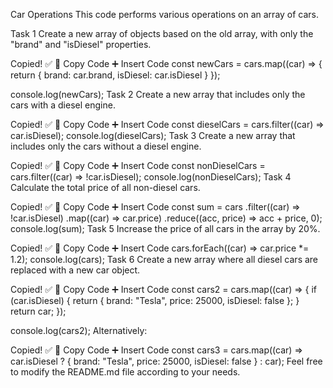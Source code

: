 Car Operations
This code performs various operations on an array of cars.

Task 1
Create a new array of objects based on the old array, with only the "brand" and "isDiesel" properties.


Copied! ✅
📝 Copy Code
➕ Insert Code
const newCars = cars.map((car) => {
  return { brand: car.brand, isDiesel: car.isDiesel }
});

console.log(newCars);
Task 2
Create a new array that includes only the cars with a diesel engine.


Copied! ✅
📝 Copy Code
➕ Insert Code
const dieselCars = cars.filter((car) => car.isDiesel);
console.log(dieselCars);
Task 3
Create a new array that includes only the cars without a diesel engine.


Copied! ✅
📝 Copy Code
➕ Insert Code
const nonDieselCars = cars.filter((car) => !car.isDiesel);
console.log(nonDieselCars);
Task 4
Calculate the total price of all non-diesel cars.


Copied! ✅
📝 Copy Code
➕ Insert Code
const sum = cars
  .filter((car) => !car.isDiesel)
  .map((car) => car.price)
  .reduce((acc, price) => acc + price, 0);
console.log(sum);
Task 5
Increase the price of all cars in the array by 20%.


Copied! ✅
📝 Copy Code
➕ Insert Code
cars.forEach((car) => car.price *= 1.2);
console.log(cars);
Task 6
Create a new array where all diesel cars are replaced with a new car object.


Copied! ✅
📝 Copy Code
➕ Insert Code
const cars2 = cars.map((car) => {
  if (car.isDiesel) {
    return { brand: "Tesla", price: 25000, isDiesel: false };
  }
  return car;
});

console.log(cars2);
Alternatively:


Copied! ✅
📝 Copy Code
➕ Insert Code
const cars3 = cars.map((car) =>
  car.isDiesel ? { brand: "Tesla", price: 25000, isDiesel: false } : car);
Feel free to modify the README.md file according to your needs.

